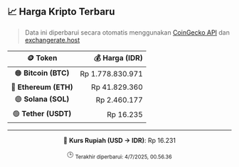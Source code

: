

<!-- HARGA_KRIPTO -->
## 📈 Harga Kripto Terbaru

> Data ini diperbarui secara otomatis menggunakan [CoinGecko API](https://www.coingecko.com/) dan [exchangerate.host](https://exchangerate.host/)

<div align="center">

| 🪙 Token | 💰 Harga (IDR) |
|:------:|---------------:|
| 🟠 **Bitcoin (BTC)**   | Rp 1.778.830.971 |
| 🔵 **Ethereum (ETH)**  | Rp 41.829.360 |
| 🟣 **Solana (SOL)**    | Rp 2.460.177 |
| 🟢 **Tether (USDT)**   | Rp 16.235 |

---

💱 **Kurs Rupiah (USD → IDR)**: Rp 16.231

🕒 <sub>Terakhir diperbarui: 4/7/2025, 00.56.36</sub>

</div>
<!-- /HARGA_KRIPTO -->